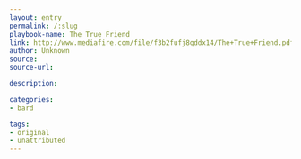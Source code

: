 ```yaml
---
layout: entry
permalink: /:slug
playbook-name: The True Friend
link: http://www.mediafire.com/file/f3b2fufj8qddx14/The+True+Friend.pdf
author: Unknown
source:
source-url:

description:

categories:
- bard

tags:
- original
- unattributed
---
```

